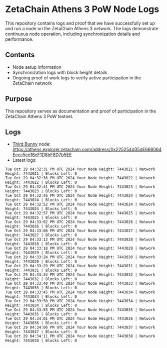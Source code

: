 # ZetaChain Athens 3 PoW Node Logs
This repository contains logs and proof that we have successfully set up and run a node on the ZetaChain Athens 3 network. The logs demonstrate continuous node operation, including synchronization details and performance.

## Contents
- Node setup information
- Synchronization logs with block height details
- Ongoing proof of work logs to verify active participation in the ZetaChain network

## Purpose
This repository serves as documentation and proof of participation in the ZetaChain Athens 3 PoW testnet.

## Logs

- [Third Bunny](https://thirdbunny.xyz/) node: https://athens.explorer.zetachain.com/address/0x225254d35dE666064Eccc5ce16eF1D8bF8D7b5EE
- Latest logs:
```
Tue Oct 29 04:32:31 PM UTC 2024 Your Node Height: 7443021 | Network Height: 7443021 | Blocks Left: 0
Tue Oct 29 04:32:36 PM UTC 2024 Your Node Height: 7443022 | Network Height: 7443022 | Blocks Left: 0
Tue Oct 29 04:32:41 PM UTC 2024 Your Node Height: 7443023 | Network Height: 7443023 | Blocks Left: 0
Tue Oct 29 04:32:46 PM UTC 2024 Your Node Height: 7443024 | Network Height: 7443024 | Blocks Left: 0
Tue Oct 29 04:32:52 PM UTC 2024 Your Node Height: 7443024 | Network Height: 7443024 | Blocks Left: 0
Tue Oct 29 04:32:57 PM UTC 2024 Your Node Height: 7443025 | Network Height: 7443025 | Blocks Left: 0
Tue Oct 29 04:33:02 PM UTC 2024 Your Node Height: 7443026 | Network Height: 7443026 | Blocks Left: 0
Tue Oct 29 04:33:08 PM UTC 2024 Your Node Height: 7443027 | Network Height: 7443027 | Blocks Left: 0
Tue Oct 29 04:33:13 PM UTC 2024 Your Node Height: 7443028 | Network Height: 7443028 | Blocks Left: 0
Tue Oct 29 04:33:18 PM UTC 2024 Your Node Height: 7443029 | Network Height: 7443029 | Blocks Left: 0
Tue Oct 29 04:33:24 PM UTC 2024 Your Node Height: 7443030 | Network Height: 7443030 | Blocks Left: 0
Tue Oct 29 04:33:29 PM UTC 2024 Your Node Height: 7443031 | Network Height: 7443031 | Blocks Left: 0
Tue Oct 29 04:33:34 PM UTC 2024 Your Node Height: 7443032 | Network Height: 7443032 | Blocks Left: 0
Tue Oct 29 04:33:40 PM UTC 2024 Your Node Height: 7443033 | Network Height: 7443033 | Blocks Left: 0
Tue Oct 29 04:33:45 PM UTC 2024 Your Node Height: 7443034 | Network Height: 7443034 | Blocks Left: 0
Tue Oct 29 04:33:50 PM UTC 2024 Your Node Height: 7443034 | Network Height: 7443034 | Blocks Left: 0
Tue Oct 29 04:33:55 PM UTC 2024 Your Node Height: 7443035 | Network Height: 7443035 | Blocks Left: 0
Tue Oct 29 04:34:01 PM UTC 2024 Your Node Height: 7443036 | Network Height: 7443036 | Blocks Left: 0
Tue Oct 29 04:34:06 PM UTC 2024 Your Node Height: 7443037 | Network Height: 7443037 | Blocks Left: 0
Tue Oct 29 04:34:11 PM UTC 2024 Your Node Height: 7443038 | Network Height: 7443038 | Blocks Left: 0
```
